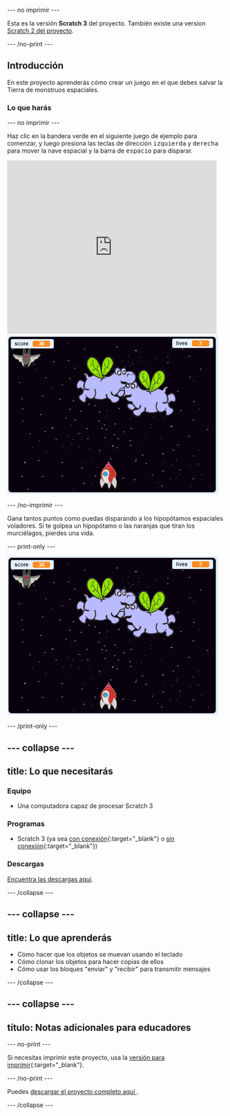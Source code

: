 \--- no imprimir \---

Esta es la versión **Scratch 3** del proyecto. También existe una version [Scratch 2 del proyecto](https://projects.raspberrypi.org/en/projects/clone-wars-scratch2).

\--- /no-print \---

## Introducción

En este proyecto aprenderás cómo crear un juego en el que debes salvar la Tierra de monstruos espaciales.

### Lo que harás

\--- no imprimir \---

Haz clic en la bandera verde en el siguiente juego de ejemplo para comenzar, y luego presiona las teclas de dirección <kbd>izquierda</kbd> y <kbd>derecha</kbd> para mover la nave espacial y la barra de <kbd>espacio</kbd> para disparar.

<div class="scratch-preview">
  <iframe allowtransparency="true" width="485" height="402" src="https://scratch.mit.edu/projects/embed/276887163/?autostart=false" frameborder="0" scrolling="no"></iframe>
  <img src="images/showcase.png">
</div>

\--- /no-imprimir \---

Gana tantos puntos como puedas disparando a los hipopótamos espaciales voladores. Si te golpea un hipopótamo o las naranjas que tiran los murciélagos, pierdes una vida.

\--- print-only \---

![desc](images/showcase.png)

\--- /print-only \---

## \--- collapse \---

## title: Lo que necesitarás

### Equipo

+ Una computadora capaz de procesar Scratch 3

### Programas

+ Scratch 3 (ya sea [con conexión](https://rpf.io/scratchon){:target="_blank"} o [sin conexión](https://rpf.io/scratchoff){:target="_blank"})

### Descargas

[Encuentra las descargas aquí](http://rpf.io/p/en/clone-wars-go).

\--- /collapse \---

## \--- collapse \---

## title: Lo que aprenderás

+ Cómo hacer que los objetos se muevan usando el teclado
+ Cómo clonar los objetos para hacer copias de ellos
+ Cómo usar los bloques "enviar" y "recibir" para transmitir mensajes

\--- /collapse \---

## \--- collapse \---

## título: Notas adicionales para educadores

\--- no-print \---

Si necesitas imprimir este proyecto, usa la [versión para imprimir](https://projects.raspberrypi.org/en/projects/clone-wars/print){:target="_blank"}.

\--- /no-print \---

Puedes [ descargar el proyecto completo aquí ](http://rpf.io/p/en/clone-wars-get).

\--- /collapse \---